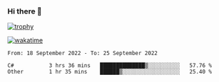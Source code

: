 ### Hi there 👋

[![trophy](https://github-profile-trophy.vercel.app/?username=cxnky&theme=dracula)](https://github.com/ryo-ma/github-profile-trophy)

[![wakatime](https://wakatime.com/badge/user/1c39c599-5497-41b9-a5be-2c4676e7fd23.svg)](https://wakatime.com/@1c39c599-5497-41b9-a5be-2c4676e7fd23)
<!--START_SECTION:waka-->

```text
From: 18 September 2022 - To: 25 September 2022

C#           3 hrs 36 mins   ██████████████▒░░░░░░░░░░   57.76 %
Other        1 hr 35 mins    ██████▒░░░░░░░░░░░░░░░░░░   25.40 %
```

<!--END_SECTION:waka-->
